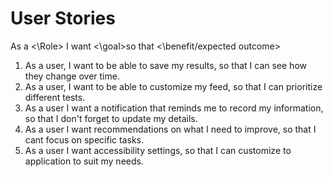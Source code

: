 # User Stories

As a <\Role> I want <\goal>so that <\benefit/expected outcome>

1. As a user, I want to be able to save my results, so that I can see how they change over time.
2. As a user, I want to be able to customize my feed, so that I can prioritize different tests.
3. As a user I want a notification that reminds me to record my information, so that I don't forget to update my details.
4. As a user I want recommendations on what I need to improve, so that I cant focus on specific tasks.
5. As a user I want accessibility settings, so that I can customize to application to suit my needs.